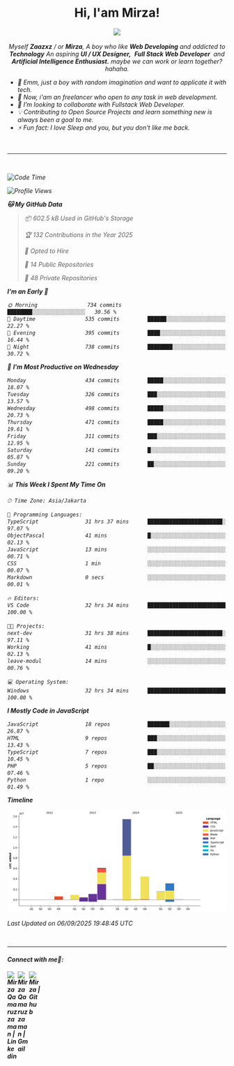 <h1 align="center">Hi, I'am Mirza!</h1>
<p align="center">
  <a href="https://github.com/Ratheshan03/readme-typing-svg"><img src="https://readme-typing-svg.herokuapp.com?lines=UI+/+UX+Designer;Full+Stack+Web+Developer;IT+Enthusiast;Artificial+Intelligence+Addicted;&center=true&width=500&height=50"></a>
</p>

<p align="center">
  <em>
    Myself <b>Zaazxz</b> / or <b>Mirza</b>, A boy who like <b>Web Developing</b> and addicted to <b>Technology</b>
    An aspiring <b>UI / UX Designer,</b>&nbsp; <b>Full Stack Web Developer</b>&nbsp; and <b> Artificial Intelligence Enthusiast.</b> maybe we can work or learn together? hahaha.
  <br>
</p>

- 🧞 Emm, just a boy with random imagination and want to applicate it with tech.
- 🔭 Now, i'am an freelancer who open to any task in web development.
- 👯 I’m looking to collaborate with Fullstack Web Developer.
- 💡 Contributing to Open Source Projects and learn something new is always been a goal to me.
- ⚡ Fun fact: I love Sleep and you, but you don't like me back.
<br>

---

<br>

<!--START_SECTION:waka-->
![Code Time](http://img.shields.io/badge/Code%20Time-916%20hrs%2026%20mins-blue)

![Profile Views](http://img.shields.io/badge/Profile%20Views-0-blue)

**🐱 My GitHub Data** 

> 📦 602.5 kB Used in GitHub's Storage 
 > 
> 🏆 132 Contributions in the Year 2025
 > 
> 💼 Opted to Hire
 > 
> 📜 14 Public Repositories 
 > 
> 🔑 48 Private Repositories 
 > 
**I'm an Early 🐤** 

```text
🌞 Morning                734 commits         ████████░░░░░░░░░░░░░░░░░   30.56 % 
🌆 Daytime                535 commits         ██████░░░░░░░░░░░░░░░░░░░   22.27 % 
🌃 Evening                395 commits         ████░░░░░░░░░░░░░░░░░░░░░   16.44 % 
🌙 Night                  738 commits         ████████░░░░░░░░░░░░░░░░░   30.72 % 
```
📅 **I'm Most Productive on Wednesday** 

```text
Monday                   434 commits         █████░░░░░░░░░░░░░░░░░░░░   18.07 % 
Tuesday                  326 commits         ███░░░░░░░░░░░░░░░░░░░░░░   13.57 % 
Wednesday                498 commits         █████░░░░░░░░░░░░░░░░░░░░   20.73 % 
Thursday                 471 commits         █████░░░░░░░░░░░░░░░░░░░░   19.61 % 
Friday                   311 commits         ███░░░░░░░░░░░░░░░░░░░░░░   12.95 % 
Saturday                 141 commits         █░░░░░░░░░░░░░░░░░░░░░░░░   05.87 % 
Sunday                   221 commits         ██░░░░░░░░░░░░░░░░░░░░░░░   09.20 % 
```


📊 **This Week I Spent My Time On** 

```text
🕑︎ Time Zone: Asia/Jakarta

💬 Programming Languages: 
TypeScript               31 hrs 37 mins      ████████████████████████░   97.07 % 
ObjectPascal             41 mins             █░░░░░░░░░░░░░░░░░░░░░░░░   02.13 % 
JavaScript               13 mins             ░░░░░░░░░░░░░░░░░░░░░░░░░   00.71 % 
CSS                      1 min               ░░░░░░░░░░░░░░░░░░░░░░░░░   00.07 % 
Markdown                 0 secs              ░░░░░░░░░░░░░░░░░░░░░░░░░   00.01 % 

🔥 Editors: 
VS Code                  32 hrs 34 mins      █████████████████████████   100.00 % 

🐱‍💻 Projects: 
next-dev                 31 hrs 38 mins      ████████████████████████░   97.11 % 
Working                  41 mins             █░░░░░░░░░░░░░░░░░░░░░░░░   02.13 % 
leave-modul              14 mins             ░░░░░░░░░░░░░░░░░░░░░░░░░   00.76 % 

💻 Operating System: 
Windows                  32 hrs 34 mins      █████████████████████████   100.00 % 
```

**I Mostly Code in JavaScript** 

```text
JavaScript               18 repos            ███████░░░░░░░░░░░░░░░░░░   26.87 % 
HTML                     9 repos             ███░░░░░░░░░░░░░░░░░░░░░░   13.43 % 
TypeScript               7 repos             ███░░░░░░░░░░░░░░░░░░░░░░   10.45 % 
PHP                      5 repos             ██░░░░░░░░░░░░░░░░░░░░░░░   07.46 % 
Python                   1 repo              ░░░░░░░░░░░░░░░░░░░░░░░░░   01.49 % 
```



**Timeline**

![Lines of Code chart](https://raw.githubusercontent.com/zaazxz/zaazxz/main/assets/bar_graph.png)


 Last Updated on 06/09/2025 19:48:45 UTC
<!--END_SECTION:waka-->

<br>

---

<h4> Connect with me🤝: <h4>
  </hr>
  <a href="https://www.linkedin.com/in/mirzaqamaruzzaman18/">
   <img align="left" alt=" Mirza Qamaruzzaman | Linkedin" width="24px" src="https://www.vectorlogo.zone/logos/linkedin/linkedin-icon.svg" />
  </a>
  <a href="mailto:mirzaqamaruzzaman18@gmail.com">
    <img align="left" alt=" Mirza Qamaruzzaman | Gmail" width="26px" src="https://www.vectorlogo.zone/logos/gmail/gmail-icon.svg" />
  </a>
   <a href="https://github.com/zaazxz">
    <img align="left" alt=" Mirza | Github" width="26px" src="https://www.vectorlogo.zone/logos/github/github-tile.svg" />
  </a>
  <br>
